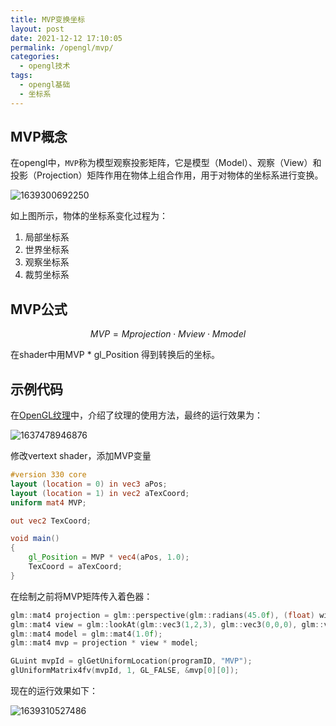 ```yaml
---
title: MVP变换坐标
layout: post
date: 2021-12-12 17:10:05
permalink: /opengl/mvp/
categories: 
  - opengl技术
tags:
  - opengl基础
  - 坐标系
---
```


## MVP概念

在opengl中，`MVP`称为模型观察投影矩阵，它是模型（Model）、观察（View）和投影（Projection）矩阵作用在物体上组合作用，用于对物体的坐标系进行变换。

![1639300692250](https://objectstorage.ap-osaka-1.oraclecloud.com/n/ax0kqy8quzyr/b/bucket-blog/o/2022/04/a97b8a1c101a53d8bfb26020cc22de2d.png)

如上图所示，物体的坐标系变化过程为：

1. 局部坐标系
2. 世界坐标系
3. 观察坐标系
4. 裁剪坐标系



## MVP公式

$$ MVP=Mprojection⋅Mview⋅Mmodel$$

在shader中用MVP * gl_Position 得到转换后的坐标。



## 示例代码

在[OpenGL纹理](http://iogl.cn/pages/ogltexture/)中，介绍了纹理的使用方法，最终的运行效果为：

![1637478946876](https://objectstorage.ap-osaka-1.oraclecloud.com/n/ax0kqy8quzyr/b/bucket-blog/o/2022/04/8b0c927d8f7dde56c3955c47c152fc98.png)

修改vertext shader，添加MVP变量

```glsl
#version 330 core
layout (location = 0) in vec3 aPos;
layout (location = 1) in vec2 aTexCoord;
uniform mat4 MVP;

out vec2 TexCoord;

void main()
{
    gl_Position = MVP * vec4(aPos, 1.0);
    TexCoord = aTexCoord;
}
```

在绘制之前将MVP矩阵传入着色器：

```c++
glm::mat4 projection = glm::perspective(glm::radians(45.0f), (float) width / (float)height, 0.1f, 100.0f);
glm::mat4 view = glm::lookAt(glm::vec3(1,2,3), glm::vec3(0,0,0), glm::vec3(0,1,0));
glm::mat4 model = glm::mat4(1.0f);
glm::mat4 mvp = projection * view * model;

GLuint mvpId = glGetUniformLocation(programID, "MVP");
glUniformMatrix4fv(mvpId, 1, GL_FALSE, &mvp[0][0]);
```

现在的运行效果如下：

![1639310527486](https://objectstorage.ap-osaka-1.oraclecloud.com/n/ax0kqy8quzyr/b/bucket-blog/o/2022/04/1beb112d4b8acb155e117a0ba0f25ad2.png)

